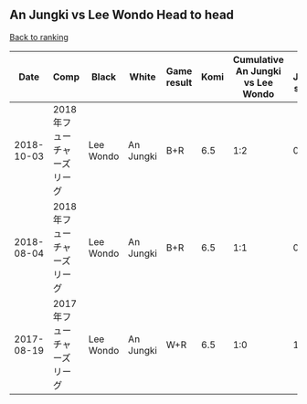 ## An Jungki vs Lee Wondo Head to head

[Back to ranking](../../index.md)




| **Date** | **Comp** | **Black** | **White** | **Game result** | **Komi** | **Cumulative An Jungki vs Lee Wondo** | **An Jungki streak** | **Lee Wondo streak** | 
| --- | --- | --- | --- | --- | --- | --- | --- | --- |
| 2018-10-03 | 2018年フューチャーズリーグ | Lee Wondo | An Jungki | B+R | 6.5 | 1:2 | 0 | 2 | 
| 2018-08-04 | 2018年フューチャーズリーグ | Lee Wondo | An Jungki | B+R | 6.5 | 1:1 | 0 | 1 | 
| 2017-08-19 | 2017年フューチャーズリーグ | Lee Wondo | An Jungki | W+R | 6.5 | 1:0 | 1 | 0 |




